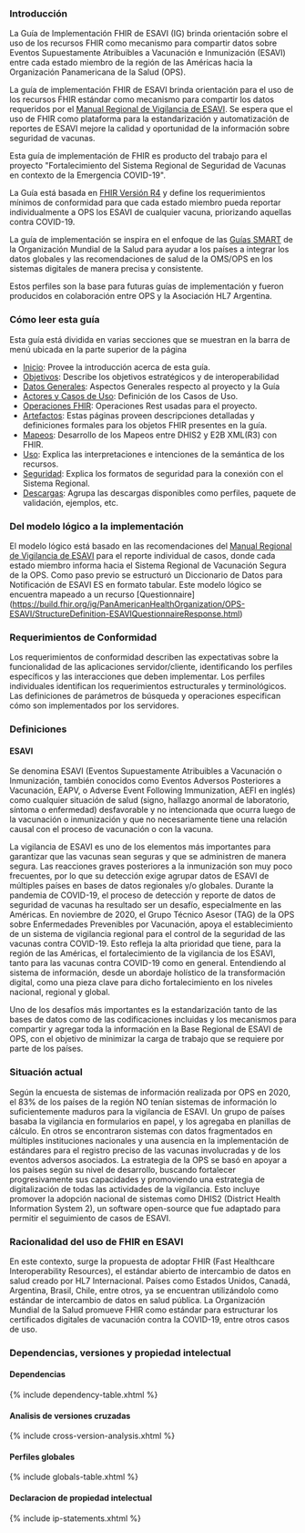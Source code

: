 ### Introducción

La Guía de Implementación FHIR de ESAVI (IG) brinda orientación sobre el uso de los recursos FHIR como mecanismo para compartir datos sobre Eventos Supuestamente Atribuibles a Vacunación e Inmunización (ESAVI) entre cada estado miembro de la región de las Américas hacia la Organización Panamericana de la Salud (OPS).

La guía de implementación FHIR de ESAVI brinda orientación para el uso de los recursos FHIR estándar como mecanismo para compartir los datos requeridos por el [Manual Regional de Vigilancia de ESAVI](https://iris.paho.org/handle/10665.2/55384). Se espera que el uso de FHIR como plataforma para la estandarización y automatización de reportes de ESAVI mejore la calidad y oportunidad de la información sobre seguridad de vacunas.

Esta guía de implementación de FHIR es producto del trabajo para el proyecto "Fortalecimiento del Sistema Regional de Seguridad de Vacunas en contexto de la Emergencia COVID-19".

La Guía está basada en [FHIR Versión R4](http://hl7.org/fhir/R4/index.html) y define los requerimientos mínimos de conformidad para que cada estado miembro pueda reportar individualmente a OPS los ESAVI de cualquier vacuna, priorizando aquellas contra COVID-19.

La guía de implementación se inspira en el enfoque de las [Guías SMART](https://www.who.int/teams/digital-health-and-innovation/smart-guidelines) de la Organización Mundial de la Salud para ayudar a los países a integrar los datos globales y las recomendaciones de salud de la OMS/OPS en los sistemas digitales de manera precisa y consistente.

Estos perfiles son la base para futuras guías de implementación y fueron producidos en colaboración entre OPS y la Asociación HL7 Argentina.

### Cómo leer esta guía

Esta guía está dividida en varias secciones que se muestran en la barra de menú ubicada en la parte superior de la página

- [Inicio](https://build.fhir.org/ig/PanAmericanHealthOrganization/ESAVI-IG-FHIR): Provee la introducción acerca de esta guía.
- [Objetivos](objetivos.html): Describe los objetivos estratégicos y de interoperabilidad
- [Datos Generales](generalidades.html): Aspectos Generales respecto al proyecto y la Guía
- [Actores y Casos de Uso](actores_CasosUso.html): Definición de los Casos de Uso.
- [Operaciones FHIR](operaciones.html): Operaciones Rest usadas para el proyecto.
- [Artefactos](artifacts.html): Estas páginas proveen descripciones detalladas y definiciones formales para los objetos FHIR presentes en la guía.
- [Mapeos](descargas.html): Desarrollo de los Mapeos entre DHIS2 y E2B XML(R3) con FHIR.
- [Uso](uso.html): Explica las interpretaciones e intenciones de la semántica de los recursos.
- [Seguridad](seguridad.html): Explica los formatos de seguridad para la conexión con el Sistema Regional.
- [Descargas](descargas.html): Agrupa las descargas disponibles como perfiles, paquete de validación, ejemplos, etc.

### Del modelo lógico a la implementación

El modelo lógico está basado en las recomendaciones del [Manual Regional de Vigilancia de ESAVI](https://iris.paho.org/handle/10665.2/55384) para el reporte individual de casos, donde cada estado miembro informa hacia el Sistema Regional de Vacunación Segura de la OPS. Como paso previo se estructuró un Diccionario de Datos para Notificación de ESAVI ES en formato tabular. Este modelo lógico se encuentra mapeado a un recurso [Questionnaire] (https://build.fhir.org/ig/PanAmericanHealthOrganization/OPS-ESAVI/StructureDefinition-ESAVIQuestionnaireResponse.html)

### Requerimientos de Conformidad

Los requerimientos de conformidad describen las expectativas sobre la funcionalidad de las aplicaciones servidor/cliente, identificando los perfiles específicos y las interacciones que deben implementar. Los perfiles individuales identifican los requerimientos estructurales y terminológicos. Las definiciones de parámetros de búsqueda y operaciones especifican cómo son implementados por los servidores.

### Definiciones

#### ESAVI

Se denomina ESAVI (Eventos Supuestamente Atribuibles a Vacunación o Inmunización, también conocidos como Eventos Adversos Posteriores a Vacunación, EAPV, o Adverse Event Following Immunization, AEFI en inglés) como cualquier situación de salud (signo, hallazgo anormal de laboratorio, síntoma o enfermedad) desfavorable y no intencionada que ocurra luego de la vacunación o inmunización y que no necesariamente tiene una relación causal con el proceso de vacunación o con la vacuna.

La vigilancia de ESAVI es uno de los elementos más importantes para garantizar que las vacunas sean seguras y que se administren de manera segura. Las reacciones graves posteriores a la inmunización son muy poco frecuentes, por lo que su detección exige agrupar datos de ESAVI de múltiples países en bases de datos regionales y/o globales.
Durante la pandemia de COVID-19, el proceso de detección y reporte de datos de seguridad de vacunas ha resultado ser un desafío, especialmente en las Américas.
En noviembre de 2020, el Grupo Técnico Asesor (TAG) de la OPS sobre Enfermedades Prevenibles por Vacunación, apoya el establecimiento de un sistema de vigilancia regional para el control de la seguridad de las vacunas contra COVID-19.
Esto refleja la alta prioridad que tiene, para la región de las Américas, el fortalecimiento de la vigilancia de los ESAVI, tanto para las vacunas contra COVID-19 como en general. Entendiendo al sistema de información, desde un abordaje holístico de la transformación digital, como una pieza clave para dicho fortalecimiento en los niveles nacional, regional y global.

Uno de los desafíos más importantes es la estandarización tanto de las bases de datos como de las codificaciones incluidas y los mecanismos para compartir y agregar toda la información en la Base Regional de ESAVI de OPS, con el objetivo de minimizar la carga de trabajo que se requiere por parte de los países.

### Situación actual

Según la encuesta de sistemas de información realizada por OPS en 2020, el 83% de los países de la región NO tenían sistemas de información lo suficientemente maduros para la vigilancia de ESAVI. Un grupo de países basaba la vigilancia en formularios en papel, y los agregaba en planillas de cálculo. En otros se encontraron sistemas con datos fragmentados en múltiples instituciones nacionales y una ausencia en la implementación de estándares para el registro preciso de las vacunas involucradas y de los eventos adversos asociados.
La estrategia de la OPS se basó en apoyar a los países según su nivel de desarrollo, buscando fortalecer progresivamente sus capacidades y promoviendo una estrategia de digitalización de todas las actividades de la vigilancia. Esto incluye promover la adopción nacional de sistemas como DHIS2 (District Health Information System 2), un software open-source que fue adaptado para permitir el seguimiento de casos de ESAVI.

### Racionalidad del uso de FHIR en ESAVI

En este contexto, surge la propuesta de adoptar FHIR (Fast Healthcare Interoperability Resources), el estándar abierto de intercambio de datos en salud creado por HL7 Internacional. Países como Estados Unidos, Canadá, Argentina, Brasil, Chile, entre otros, ya se encuentran utilizándolo como estándar de intercambio de datos en salud pública. La Organización Mundial de la Salud promueve FHIR como estándar para estructurar los certificados digitales de vacunación contra la COVID-19, entre otros casos de uso.

### Dependencias, versiones y propiedad intelectual

#### Dependencias

{% include dependency-table.xhtml %}

#### Analisis de versiones cruzadas

{% include cross-version-analysis.xhtml %}

#### Perfiles globales

{% include globals-table.xhtml %}

#### Declaracion de propiedad intelectual

{% include ip-statements.xhtml %}